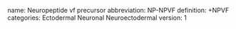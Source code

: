 name: Neuropeptide vf precursor
abbreviation: NP-NPVF
definition: +NPVF
categories: Ectodermal Neuronal Neuroectodermal
version: 1
